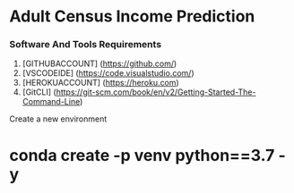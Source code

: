 # Adult Census Income Prediction

### Software And Tools Requirements

1. [GITHUBACCOUNT] (https://github.com/)
2. [VSCODEIDE] (https://code.visualstudio.com/)
3. [HEROKUACCOUNT] (https://heroku.com)
4. [GitCLI] (https://git-scm.com/book/en/v2/Getting-Started-The-Command-Line)

Create a new environment

# conda create -p venv python==3.7 -y



